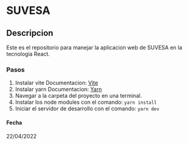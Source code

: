 # SUVESA

## Descripcion
Este es el repositorio para manejar la aplicacion web de SUVESA en la tecnologia React.

### Pasos

1. Instalar vite Documentacion: [Vite](https://vitejs.dev/guide/)
2. Instalar yarn Documentacion:  [Yarn](https://yarnpkg.com/)
3. Navegar a la carpeta del proyecto en una terminal.
4. Instalar los node modules con el comando: ``` yarn install ```
5. Iniciar el servidor de desarrollo con el comando: ``` yarn dev ```

#### Fecha
22/04/2022